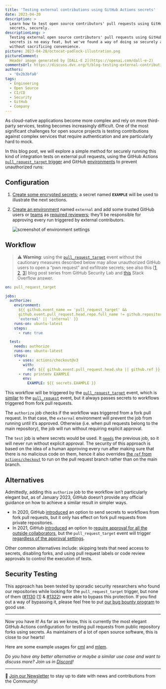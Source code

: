 ```yaml
---
title: 'Testing external contributions using GitHub Actions secrets'
date: 2023-04-20
description: >
  Learn how to test open source contributors' pull requests using GitHub Actions
  secrets, securely.
descriptionLong: >
  Testing external open source contributors' pull requests using GitHub Actions
  secrets is no easy feat, but we've found a way of doing so securely and
  without sacrificing convenience.
picture: 2023-04-20/octocat-padlock-illustration.png
pictureComment:
  Header image generated by [DALL·E 2](https://openai.com/dall-e-2)
commentsUrl: https://discuss.dvc.org/t/blog-testing-external-contributions-using-github-actions-secrets/1613
authors:
  - '0x2b3bfa0'
tags:
  - Engineering
  - Open Source
  - CI/CD
  - Security
  - GitHub
  - Company
---
```


As cloud-native applications become more complex and rely on more third-party
services, testing becomes increasingly difficult. One of the most significant
challenges for open source projects is testing contributions against complex
services that require authentication and are particularly hard to mock.

In this blog post, we will explore a simple method for securely running this
kind of integration tests on external pull requests, using the GitHub Actions
[`pull_request_target` trigger](https://docs.github.com/en/actions/using-workflows/events-that-trigger-workflows#pull_request_target)
and GitHub
[environments](https://docs.github.com/en/actions/deployment/targeting-different-environments)
to prevent unauthorized runs:

## Configuration

1. [Create some encrypted secrets](https://docs.github.com/en/actions/security-guides/encrypted-secrets#creating-encrypted-secrets-for-a-repository);
   a secret named **`EXAMPLE`** will be used to illustrate the next sections.
2. [Create an environment](https://docs.github.com/en/actions/deployment/targeting-different-environments/using-environments-for-deployment#creating-an-environment)
   named `external` and add some trusted GitHub users or
   [teams](https://docs.github.com/en/organizations/organizing-members-into-teams/about-teams)
   as
   [required reviewers](https://docs.github.com/en/actions/deployment/targeting-different-environments/using-environments-for-deployment#required-reviewers);
   they’ll be responsible for approving every run triggered by external
   contributors.

   ![screenshot of environment settings](../uploads/images/2023-04-20/environment.jpg)

## Workflow

> ⚠️ **Warning**: using the
> [`pull_request_target`](https://docs.github.com/en/actions/using-workflows/events-that-trigger-workflows#pull_request_target)
> event without the cautionary measures described below may allow unauthorized
> GitHub users to open a “pwn request” and exfiltrate secrets; see also this
> [[1](https://securitylab.github.com/research/github-actions-preventing-pwn-requests),
> [2](https://securitylab.github.com/research/github-actions-untrusted-input),
> [3](https://securitylab.github.com/research/github-actions-building-blocks)]
> blog post series from GitHub Security Lab and
> [this](https://stackoverflow.com/a/71366152/4654476) Stack Overflow answer.

```yaml
on: pull_request_target

jobs:
  authorize:
    environment:
      ${{ github.event_name == 'pull_request_target' &&
      github.event.pull_request.head.repo.full_name != github.repository &&
      'external' || 'internal' }}
    runs-on: ubuntu-latest
    steps:
      - run: true

  test:
    needs: authorize
    runs-on: ubuntu-latest
    steps:
      - uses: actions/checkout@v3
        with:
          ref: ${{ github.event.pull_request.head.sha || github.ref }}
      - run: printenv EXAMPLE
        env:
          EXAMPLE: ${{ secrets.EXAMPLE }}
```

This workflow will be triggered by the
[`pull_request_target`](https://docs.github.com/en/actions/using-workflows/events-that-trigger-workflows#pull_request_target)
event, which is
[similar](https://docs.github.com/en/actions/using-workflows/workflow-syntax-for-github-actions#onpushpull_requestpull_request_targetpathspaths-ignore)
to the
[`pull_request`](https://docs.github.com/en/actions/using-workflows/events-that-trigger-workflows#pull_request)
event, but it always passes secrets to workflows triggered from fork pull
requests.

The `authorize` job checks if the workflow was triggered from a fork pull
request. In that case, the `external` environment will prevent the job from
running until it’s approved. Otherwise (i.e. when pull requests belong to the
main repository), the job will run without requiring explicit approval.

The `test` job is where secrets would be used. It
[`needs`](https://docs.github.com/en/actions/using-workflows/workflow-syntax-for-github-actions#jobsjob_idneeds)
the previous job, so it will never run without explicit approval. The security
of this approach is based on the idea of a human approving every run after
making sure that there is no malicious code on them, hence it also overrides
[the `ref` from `actions/checkout`](https://github.com/actions/checkout#checkout-a-different-branch)
to run on the pull request branch rather than on the main branch.

## Alternatives

Admittedly, adding this `authorize` job to the workflow isn’t particularly
elegant but, as of January 2023, GitHub doesn’t provide any official guidance on
how to achieve a similar result in simpler ways.

- In 2020, GitHub
  [introduced](https://github.blog/2020-08-03-github-actions-improvements-for-fork-and-pull-request-workflows/)
  an option to send secrets to workflows from fork pull requests, but it only
  has effect on fork pull requests from private repositories.
- In 2021, GitHub
  [introduced](https://github.blog/2021-04-22-github-actions-update-helping-maintainers-combat-bad-actors/)
  an option to
  [require approval for all the outside collaborators](https://docs.github.com/en/repositories/managing-your-repositorys-settings-and-features/enabling-features-for-your-repository/managing-github-actions-settings-for-a-repository#configuring-required-approval-for-workflows-from-public-forks),
  but the `pull_request_target` event will trigger
  [regardless of the approval settings](https://docs.github.com/en/enterprise-cloud@latest/actions/managing-workflow-runs/approving-workflow-runs-from-public-forks#about-workflow-runs-from-public-forks).

Other common alternatives include: skipping tests that need access to secrets,
disabling forks, and using pull request labels or code review approvals to
control the execution of tests.

## Security Testing

This approach has been tested by sporadic security researchers who found our
repositories while looking for the `pull_request_target` trigger, but none of
them ([#1130](https://github.com/iterative/cml/pull/1130)
[[1](https://marcyoung.us/post/zuckerpunch)] &
[#1322](https://github.com/iterative/cml/pull/1322)) were able to bypass this
protection. If you find out a way of bypassing it, please feel free to put
[our bug bounty program](https://iterative.ai/security-and-privacy/) to good
use.

---

Now you have it! As far as we know, this is currently the most elegant GitHub
Actions configuration for testing pull requests from public repository forks
using secrets. As maintainers of a lot of open source software, this is close to
our hearts!

Here are some example usages for
[cml](https://github.com/iterative/cml/blob/1be24edaa817de320a657ec3ad1182e145aecef7/.github/workflows/test-deploy.yml#L13-L20)
and
[mlem](https://github.com/iterative/mlem/blob/462384ee7a9fc50196e06942684171e9915f46ae/.github/workflows/check-test-release.yml#L13-L25).

_Do you have any better alternative or maybe a similar use case and want to
discuss more? Join us in [Discord](https://discord.com/invite/dvwXA2N)!_

---

📰 [Join our Newsletter](https://share.hsforms.com/1KRL5_dTbQMKfV7nDD6V-8g4sbyq)
to stay up to date with news and contributions from the Community!
